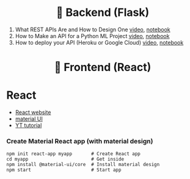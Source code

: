 <h1 align="center">🌚 Backend (Flask)</h1>

1. What REST APIs Are and How to Design One        [video](https://youtu.be/jE6UNVWVTdQ), [notebook](https://www.kaggle.com/rtatman/careercon-intro-to-apis)
2. How to Make an API for a Python ML Project      [video](https://youtu.be/_WSiZ1NREh4), [notebook](https://www.kaggle.com/rtatman/careercon-making-an-app-from-your-modeling-code)
3. How to deploy your API (Heroku or Google Cloud) [video](https://youtu.be/Fxyp8zZ15xo), [notebook](https://www.kaggle.com/rtatman/careercon-deploying-apis-on-heroku-appengine)


<h1 align="center">🌝 Frontend (React)</h1>

# React
- [React website](https://es.reactjs.org)
- [material UI](https://material-ui.com/es)
- [YT tutorial](https://www.youtube.com/watch?v=sBws8MSXN7A&t=1405s)


### Create Material React app (with material design)

```
npm init react-app myapp       # Create React app
cd myapp                       # Get inside
npm install @material-ui/core  # Install material design
npm start                      # Start app
```

